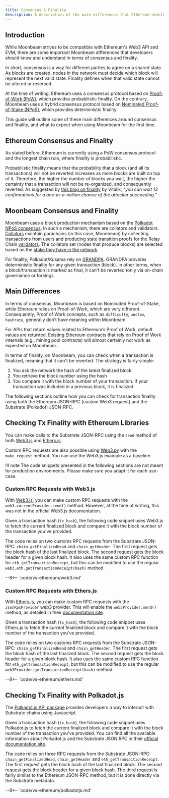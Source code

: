 ```yaml
---
title: Consensus & Finality
description: A description of the main differences that Ethereum developers need to understand in terms of consensus and finality on Moonbeam.
---
```


## Introduction

While Moonbeam strives to be compatible with Ethereum's Web3 API and EVM, there are some important Moonbeam differences that developers should know and understand in terms of consensus and finality.

In short, consensus is a way for different parties to agree on a shared state. As blocks are created, nodes in the network must decide which block will represent the next valid state. Finality defines when that valid state cannot be altered or reversed.

At the time of writing, Ethereum uses a consensus protocol based on [Proof-of-Work (PoW)](https://ethereum.org/en/developers/docs/consensus-mechanisms/pow/), which provides probabilistic finality. On the contrary, Moonbeam uses a hybrid consensus protocol based on [Nominated Proof-of-Stake (NPoS)](https://wiki.polkadot.network/docs/learn-consensus), which provides deterministic finality.

This guide will outline some of these main differences around consensus and finality, and what to expect when using Moonbeam for the first time.

## Ethereum Consensus and Finality

As stated before, Ethereum is currently using a PoW consensus protocol and the longest chain rule, where finality is probabilistic. 

Probabilistic finality means that the probability that a block (and all its transactions) will not be reverted increases as more blocks are built on top of it. Therefore, the higher the number of blocks you wait, the higher the certainty that a transaction will not be re-organized, and consequently reverted. As suggested by [this blog on finality](https://blog.ethereum.org/2016/05/09/on-settlement-finality/) by Vitalik, _"you can wait 13 confirmations for a one-in-a-million chance of the attacker succeeding."_

## Moonbeam Consensus and Finality

Moonbeam uses a block production mechanism based on the [Polkadot NPoS consensus](https://wiki.polkadot.network/docs/en/learn-consensus). In such a mechanism, there are collators and validators. [Collators](https://wiki.polkadot.network/docs/en/learn-collator) maintain parachains (in this case, Moonbeam) by collecting transactions from users and producing state transition proofs for the Relay Chain [validators](https://wiki.polkadot.network/docs/en/learn-validator). The collators set (nodes that produce blocks) are selected based on the [stake they have in the network](/learn/features/consensus/). 

For finality, Polkadot/Kusama rely on [GRANDPA](https://wiki.polkadot.network/docs/learn-consensus#finality-gadget-grandpa). GRANDPA provides deterministic finality for any given transaction (block). In other terms, when a block/transaction is marked as final, it can't be reverted (only via on-chain governance or forking).

## Main Differences

In terms of consensus, Moonbeam is based on Nominated Proof-of-Stake, while Ethereum relies on Proof-of-Work, which are very different. Consequently, Proof of Work concepts, such as  `difficulty`, `uncles`, `hashrate`, generally don’t have meaning within Moonbeam.

For APIs that return values related to Ethereum’s Proof of Work, default values are returned. Existing Ethereum contracts that rely on Proof of Work internals (e.g., mining pool contracts) will almost certainly not work as expected on Moonbeam.

In terms of finality, on Moonbeam, you can check when a transaction is finalized, meaning that it can't be reverted. The strategy is fairly simple: 
 1. You ask the network the hash of the latest finalized block
 2. You retrieve the block number using the hash
 3. You compare it with the block number of your transaction. If your transaction was included in a previous block, it is finalized

The following sections outline how you can check for transaction finality using both the Ethereum JSON-RPC (custom Web3 request) and the Substrate (Polkadot) JSON-RPC.

## Checking Tx Finality with Ethereum Libraries

You can make calls to the Substrate JSON-RPC using the `send` method of both [Web3.js](https://web3js.readthedocs.io/) and [Ethers.js](https://docs.ethers.io/).

Custom RPC requests are also possible using [Web3.py](https://web3py.readthedocs.io/) with the `make_request` method. You can use the Web3.js example as a baseline.

!!! note
    The code snippets presented in the following sections are not meant for production environments. Please make sure you adapt it for each use-case.

### Custom RPC Requests with Web3.js

With [Web3.js](https://web3js.readthedocs.io/), you can make custom RPC requests with the `web3.currentProvider.send()` method. However, at the time of writing, this was not in the official Web3.js documentation.

Given a transaction hash (`tx_hash`), the following code snippet uses Web3.js to fetch the current finalized block and compare it with the block number of the transaction you've provided. 

The code relies on two customs RPC requests from the Substrate JSON-RPC: `chain_getFinalizedHead` and `chain_getHeader`. The first request gets the block hash of the last finalized block. The second request gets the block header for a given block hash. It also uses the same custom RPC function for `eth_getTransactionReceipt`, but this can be modified to use the regular `web3.eth.getTransactionReceipt(hash)` method.

--8<-- 'code/vs-ethereum/web3.md'

### Custom RPC Requests with Ethers.js

With [Ethers.js](https://docs.ethers.io/), you can make custom RPC requests with the `JsonRpcProvider` web3 provider. This will enable the `web3Provider.send()` method, as detailed in their [documentation site](https://docs.ethers.io/v5/api/providers/jsonrpc-provider/#JsonRpcProvider-send).

Given a transaction hash (`tx_hash`), the following code snippet uses Ethers.js to fetch the current finalized block and compare it with the block number of the transaction you've provided. 

The code relies on two customs RPC requests from the Substrate JSON-RPC: `chain_getFinalizedHead` and `chain_getHeader`. The first request gets the block hash of the last finalized block. The second request gets the block header for a given block hash. It also uses the same custom RPC function for `eth_getTransactionReceipt`, but this can be modified to use the regular `web3Provider.getTransactionReceipt(hash)` method.

--8<-- 'code/vs-ethereum/ethers.md'

## Checking Tx Finality with Polkadot.js

The [Polkadot.js API package](https://polkadot.js.org/docs/api/start) provides developers a way to interact with Substrate chains using Javascript.

Given a transaction hash (`tx_hash`), the following code snippet uses Polkadot.js to fetch the current finalized block and compare it with the block number of the transaction you've provided. You can find all the available information about Polkadot.js and the Substrate JSON RPC in their [official documentation site](https://polkadot.js.org/docs/substrate/rpc).

The code relies on three RPC requests from the Substrate JSON-RPC: `chain_getFinalizedHead`, `chain_getHeader` and `eth_getTransactionReceipt`. The first request gets the block hash of the last finalized block. The second request gets the block header for a given block hash. The third request is fairly similar to the Ethereum JSON-RPC method, but it is done directly via the Substrate metadata.

--8<-- 'code/vs-ethereum/polkadotjs.md'
